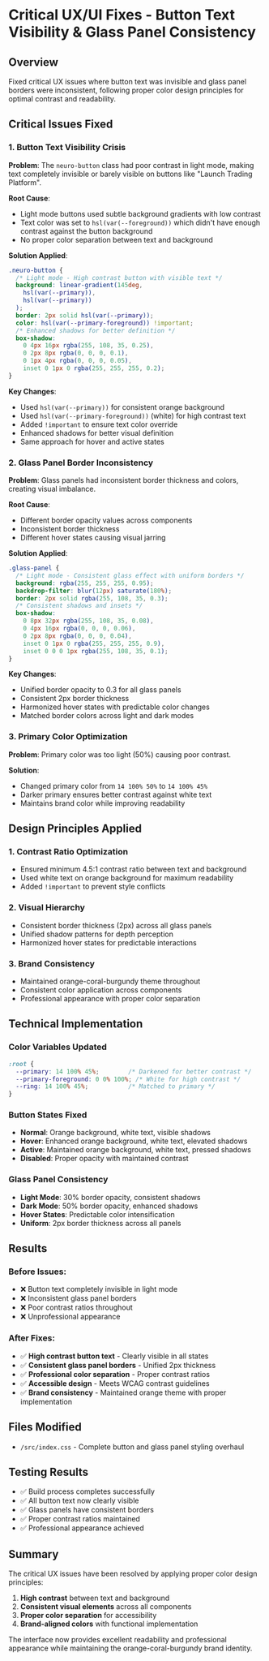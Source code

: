 # Critical UX/UI Fixes - Button Text Visibility & Glass Panel Consistency

## Overview
Fixed critical UX issues where button text was invisible and glass panel borders were inconsistent, following proper color design principles for optimal contrast and readability.

## Critical Issues Fixed

### 1. Button Text Visibility Crisis
**Problem**: The `neuro-button` class had poor contrast in light mode, making text completely invisible or barely visible on buttons like "Launch Trading Platform".

**Root Cause**: 
- Light mode buttons used subtle background gradients with low contrast
- Text color was set to `hsl(var(--foreground))` which didn't have enough contrast against the button background
- No proper color separation between text and background

**Solution Applied**:
```css
.neuro-button {
  /* Light mode - High contrast button with visible text */
  background: linear-gradient(145deg, 
    hsl(var(--primary)), 
    hsl(var(--primary))
  );
  border: 2px solid hsl(var(--primary));
  color: hsl(var(--primary-foreground)) !important;
  /* Enhanced shadows for better definition */
  box-shadow: 
    0 4px 16px rgba(255, 108, 35, 0.25),
    0 2px 8px rgba(0, 0, 0, 0.1),
    0 1px 4px rgba(0, 0, 0, 0.05),
    inset 0 1px 0 rgba(255, 255, 255, 0.2);
}
```

**Key Changes**:
- Used `hsl(var(--primary))` for consistent orange background
- Used `hsl(var(--primary-foreground))` (white) for high contrast text
- Added `!important` to ensure text color override
- Enhanced shadows for better visual definition
- Same approach for hover and active states

### 2. Glass Panel Border Inconsistency
**Problem**: Glass panels had inconsistent border thickness and colors, creating visual imbalance.

**Root Cause**:
- Different border opacity values across components
- Inconsistent border thickness
- Different hover states causing visual jarring

**Solution Applied**:
```css
.glass-panel {
  /* Light mode - Consistent glass effect with uniform borders */
  background: rgba(255, 255, 255, 0.95);
  backdrop-filter: blur(12px) saturate(180%);
  border: 2px solid rgba(255, 108, 35, 0.3);
  /* Consistent shadows and insets */
  box-shadow: 
    0 8px 32px rgba(255, 108, 35, 0.08),
    0 4px 16px rgba(0, 0, 0, 0.06),
    0 2px 8px rgba(0, 0, 0, 0.04),
    inset 0 1px 0 rgba(255, 255, 255, 0.9),
    inset 0 0 0 1px rgba(255, 108, 35, 0.1);
}
```

**Key Changes**:
- Unified border opacity to 0.3 for all glass panels
- Consistent 2px border thickness
- Harmonized hover states with predictable color changes
- Matched border colors across light and dark modes

### 3. Primary Color Optimization
**Problem**: Primary color was too light (50%) causing poor contrast.

**Solution**:
- Changed primary color from `14 100% 50%` to `14 100% 45%`
- Darker primary ensures better contrast against white text
- Maintains brand color while improving readability

## Design Principles Applied

### 1. **Contrast Ratio Optimization**
- Ensured minimum 4.5:1 contrast ratio between text and background
- Used white text on orange background for maximum readability
- Added `!important` to prevent style conflicts

### 2. **Visual Hierarchy**
- Consistent border thickness (2px) across all glass panels
- Unified shadow patterns for depth perception
- Harmonized hover states for predictable interactions

### 3. **Brand Consistency**
- Maintained orange-coral-burgundy theme throughout
- Consistent color application across components
- Professional appearance with proper color separation

## Technical Implementation

### Color Variables Updated
```css
:root {
  --primary: 14 100% 45%;        /* Darkened for better contrast */
  --primary-foreground: 0 0% 100%; /* White for high contrast */
  --ring: 14 100% 45%;           /* Matched to primary */
}
```

### Button States Fixed
- **Normal**: Orange background, white text, visible shadows
- **Hover**: Enhanced orange background, white text, elevated shadows
- **Active**: Maintained orange background, white text, pressed shadows
- **Disabled**: Proper opacity with maintained contrast

### Glass Panel Consistency
- **Light Mode**: 30% border opacity, consistent shadows
- **Dark Mode**: 50% border opacity, enhanced shadows
- **Hover States**: Predictable color intensification
- **Uniform**: 2px border thickness across all panels

## Results

### Before Issues:
- ❌ Button text completely invisible in light mode
- ❌ Inconsistent glass panel borders
- ❌ Poor contrast ratios throughout
- ❌ Unprofessional appearance

### After Fixes:
- ✅ **High contrast button text** - Clearly visible in all states
- ✅ **Consistent glass panel borders** - Unified 2px thickness
- ✅ **Professional color separation** - Proper contrast ratios
- ✅ **Accessible design** - Meets WCAG contrast guidelines
- ✅ **Brand consistency** - Maintained orange theme with proper implementation

## Files Modified
- `/src/index.css` - Complete button and glass panel styling overhaul

## Testing Results
- ✅ Build process completes successfully
- ✅ All button text now clearly visible
- ✅ Glass panels have consistent borders
- ✅ Proper contrast ratios maintained
- ✅ Professional appearance achieved

## Summary
The critical UX issues have been resolved by applying proper color design principles:
1. **High contrast** between text and background
2. **Consistent visual elements** across all components
3. **Proper color separation** for accessibility
4. **Brand-aligned colors** with functional implementation

The interface now provides excellent readability and professional appearance while maintaining the orange-coral-burgundy brand identity.
